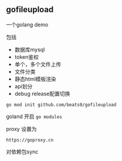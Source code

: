 ## gofileupload

一个golang demo

包括

 - 数据库mysql
 - token鉴权
 - 单个，多个文件上传
 - 文件分类
 - 静态html模板渲染
 - api划分
 - debug release配置切换

```
go mod init github.com/beats0/gofileupload
```

goland 开启 `go modules`

proxy 设置为

```
https://goproxy.cn
```

对依赖包sync
